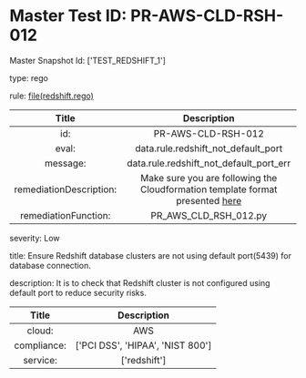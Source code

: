 



# Master Test ID: PR-AWS-CLD-RSH-012


Master Snapshot Id: ['TEST_REDSHIFT_1']

type: rego

rule: [file(redshift.rego)]  
  
  
  
  

|Title|Description|
| :---: | :---: |
|id: |PR-AWS-CLD-RSH-012|
|eval: |data.rule.redshift_not_default_port|
|message: |data.rule.redshift_not_default_port_err|
|remediationDescription: |Make sure you are following the Cloudformation template format presented <a href='https://boto3.amazonaws.com/v1/documentation/api/latest/reference/services/redshift.html#Redshift.Client.describe_clusters' target='_blank'>here</a>|
|remediationFunction: |PR_AWS_CLD_RSH_012.py|


severity: Low

title: Ensure Redshift database clusters are not using default port(5439) for database connection.

description: It is to check that Redshift cluster is not configured using default port to reduce security risks.  
  
  

|Title|Description|
| :---: | :---: |
|cloud: |AWS|
|compliance: |['PCI DSS', 'HIPAA', 'NIST 800']|
|service: |['redshift']|



[file(redshift.rego)]: https://github.com/prancer-io/prancer-compliance-test/tree/master/aws/cloud/redshift.rego
